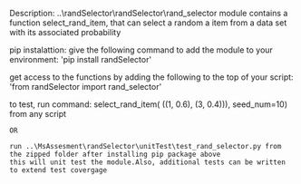 Description: 
..\randSelector\randSelector\rand_selector module contains a function select_rand_item,
that can select a random a item from a data set with its associated probability



pip instalattion:
give the following command to add the module to your environment:
	 'pip install randSelector' 

get access to the functions by adding the following to the top of your script:
	 'from  randSelector import rand_selector'

to test, run command:
	select_rand_item( ((1, 0.6), (3, 0.4))), seed_num=10) from any script 

	OR

	run ..\MsAssesment\randSelector\unitTest\test_rand_selector.py from the zipped folder after installing pip package above
	this will unit test the module.Also, additional tests can be written to extend test covergage

